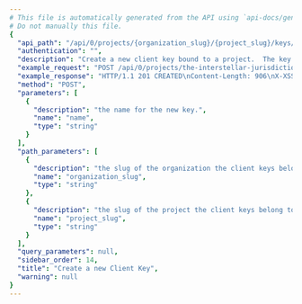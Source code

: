 ```yaml
---
# This file is automatically generated from the API using `api-docs/generate.py`
# Do not manually this file.
{
  "api_path": "/api/0/projects/{organization_slug}/{project_slug}/keys/", 
  "authentication": "", 
  "description": "Create a new client key bound to a project.  The key's secret and\npublic key are generated by the server.", 
  "example_request": "POST /api/0/projects/the-interstellar-jurisdiction/pump-station/keys/ HTTP/1.1\nHost: sentry.io\nAuthorization: Bearer {base64-encoded-key-here}\nContent-Type: application/json\n\n{\n  \"name\": \"Fabulous Key\"\n}", 
  "example_response": "HTTP/1.1 201 CREATED\nContent-Length: 906\nX-XSS-Protection: 1; mode=block\nContent-Language: en\nX-Content-Type-Options: nosniff\nVary: Accept-Language, Cookie\nAllow: GET, POST, HEAD, OPTIONS\nX-Frame-Options: deny\nContent-Type: application/json\n\n{\n  \"browserSdk\": {\n    \"choices\": [\n      [\n        \"latest\", \n        \"latest\"\n      ], \n      [\n        \"4.x\", \n        \"4.x\"\n      ]\n    ]\n  }, \n  \"browserSdkVersion\": \"4.x\", \n  \"dateCreated\": \"2018-10-19T17:00:54.676Z\", \n  \"dsn\": {\n    \"cdn\": \"https://sentry.io/js-sdk-loader/c3beea1db2ee4c24bba4e952ddc2390d.min.js\", \n    \"csp\": \"https://sentry.io/api/2/csp-report/?sentry_key=c3beea1db2ee4c24bba4e952ddc2390d\", \n    \"minidump\": \"https://sentry.io/api/2/minidump/?sentry_key=c3beea1db2ee4c24bba4e952ddc2390d\", \n    \"public\": \"https://c3beea1db2ee4c24bba4e952ddc2390d@sentry.io/2\", \n    \"secret\": \"https://c3beea1db2ee4c24bba4e952ddc2390d:6e32b5135df24e9ca9f65515385d4ccd@sentry.io/2\", \n    \"security\": \"https://sentry.io/api/2/security/?sentry_key=c3beea1db2ee4c24bba4e952ddc2390d\"\n  }, \n  \"id\": \"c3beea1db2ee4c24bba4e952ddc2390d\", \n  \"isActive\": true, \n  \"label\": \"Fabulous Key\", \n  \"name\": \"Fabulous Key\", \n  \"projectId\": 2, \n  \"public\": \"c3beea1db2ee4c24bba4e952ddc2390d\", \n  \"rateLimit\": null, \n  \"secret\": \"6e32b5135df24e9ca9f65515385d4ccd\"\n}", 
  "method": "POST", 
  "parameters": [
    {
      "description": "the name for the new key.", 
      "name": "name", 
      "type": "string"
    }
  ], 
  "path_parameters": [
    {
      "description": "the slug of the organization the client keys belong to.", 
      "name": "organization_slug", 
      "type": "string"
    }, 
    {
      "description": "the slug of the project the client keys belong to.", 
      "name": "project_slug", 
      "type": "string"
    }
  ], 
  "query_parameters": null, 
  "sidebar_order": 14, 
  "title": "Create a new Client Key", 
  "warning": null
}
---
```

